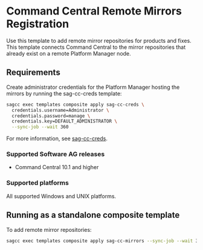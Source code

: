 <!-- Copyright 2013 - 2018 Software AG, Darmstadt, Germany and/or its licensors

   SPDX-License-Identifier: Apache-2.0

    Licensed under the Apache License, Version 2.0 (the "License");
    you may not use this file except in compliance with the License.
    You may obtain a copy of the License at

        http://www.apache.org/licenses/LICENSE-2.0

    Unless required by applicable law or agreed to in writing, software
    distributed under the License is distributed on an "AS IS" BASIS,
     WITHOUT WARRANTIES OR CONDITIONS OF ANY KIND, either express or implied.
     See the License for the specific language governing permissions and

     limitations under the License.                                                  

-->
# Command Central Remote Mirrors Registration

Use this template to add remote mirror repositories for products and fixes. This template connects Command Central to the mirror repositories that already exist on a remote Platform Manager node.

## Requirements

Create administrator credentials for the Platform Manager hosting the mirrors by running the sag-cc-creds template:

```bash
sagcc exec templates composite apply sag-cc-creds \
  credentials.username=Administrator \
  credentials.password=manage \
  credentials.key=DEFAULT_ADMINISTRATOR \
  --sync-job --wait 360
```

For more information, see [sag-cc-creds](https://github.com/SoftwareAG/sagdevops-templates/tree/master/templates/sag-cc-creds).

### Supported Software AG releases

* Command Central 10.1 and higher

### Supported platforms

All supported Windows and UNIX platforms.

## Running as a standalone composite template

To add remote mirror repositories:

```bash
sagcc exec templates composite apply sag-cc-mirrors --sync-job --wait 360
```
